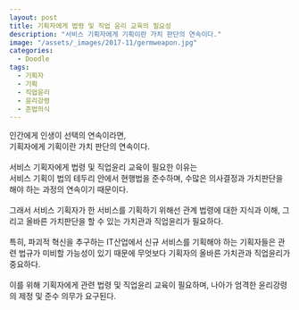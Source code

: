 ```yaml
---
layout: post
title: 기획자에게 법령 및 직업 윤리 교육의 필요성
description: "서비스 기획자에게 기획이란 가치 판단의 연속이다."
image: "/assets/_images/2017-11/germweapon.jpg"
categories:
  - Doodle
tags:
  - 기획자
  - 기획
  - 직업윤리
  - 윤리강령
  - 준법의식
---
```



인간에게 인생이 선택의 연속이라면,<br/>
기획자에게 기획이란 가치 판단의 연속이다.<br/>
<br/>
서비스 기획자에게 법령 및 직업윤리 교육이 필요한 이유는<br/>
서비스 기획이 법의 테두리 안에서 현행법을 준수하며, 수많은 의사결정과 가치판단을 해야 하는 과정의 연속이기 때문이다.<br/>
<br/>
그래서 서비스 기획자가 한 서비스를 기획하기 위해선 관계 법령에 대한 지식과 이해, 그리고 올바른 가치판단을 할 수 있는 가치관과 직업윤리가 필요하다.<br/>
<br/>
특히, 파괴적 혁신을 추구하는 IT산업에서 신규 서비스를 기획해야 하는 기획자들은 관련 법규가 미비할 가능성이 있기 때문에 무엇보다 기획자의 올바른 가치관과 직업윤리가 중요하다.<br/>
<br/>
이를 위해 기획자에게 관련 법령 및 직업윤리 교육이 필요하며, 나아가 엄격한 윤리강령의 제정 및 준수 의무가 요구된다.
<br/>
<br/>
